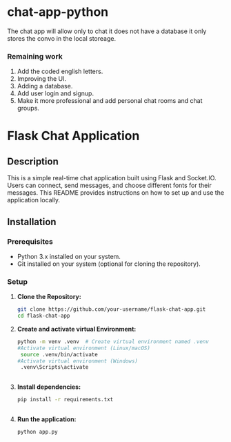 ﻿# chat-app-python
The chat app will allow only to chat it does not have a database it only stores the convo in the local storeage.

### Remaining work
1. Add the coded english letters.
2. Improving the UI.
3. Adding a database.
4. Add user login and signup.
5. Make it more professional and add personal chat rooms and chat groups.

# Flask Chat Application

## Description

This is a simple real-time chat application built using Flask and Socket.IO. Users can connect, send messages, and choose different fonts for their messages. This README provides instructions on how to set up and use the application locally.

## Installation

### Prerequisites

- Python 3.x installed on your system.
- Git installed on your system (optional for cloning the repository).

### Setup

1. **Clone the Repository:**

   ```bash
   git clone https://github.com/your-username/flask-chat-app.git
   cd flask-chat-app
2. **Create and activate virtual Environment:**
   ```bash
   python -m venv .venv  # Create virtual environment named .venv
   #Activate virtual environment (Linux/macOS)
    source .venv/bin/activate  
   #Activate virtual environment (Windows)
    .venv\Scripts\activate 
    
3. **Install dependencies:**
   ```bash
   pip install -r requirements.txt
 
4. **Run the application:**
   ```bash
   python app.py
